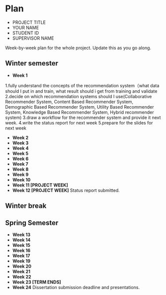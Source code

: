 # Plan

* PROJECT TITLE
* YOUR NAME
* STUDENT ID
* SUPERVISOR NAME

Week-by-week plan for the whole project. Update this as you go along.

## Winter semester

* **Week 1**

1.fully understand the concepts of the recommendation system（what data should I put in and train, what result should i get from training and validate
2.decide on which recommendation systems should I use(Collaborative Recommender System, Content Based Recommender System, Demographic Based Recommender System, Utility Based Recommender System, Knowledge Based Recommender System, Hybrid recommender system)
3.draw a workflow for the recommender system and provide it next week.
4.write the status report for next week
5.prepare for the slides for next week




* **Week 2**
* **Week 3**
* **Week 4**
* **Week 5**
* **Week 6**
* **Week 7**
* **Week 8**
* **Week 9**
* **Week 10**
* **Week 11 [PROJECT WEEK]**
* **Week 12 [PROJECT WEEK]** Status report submitted.

## Winter break

## Spring Semester

* **Week 13**
* **Week 14**
* **Week 15**
* **Week 16**
* **Week 17**
* **Week 19**
* **Week 20**
* **Week 21**
* **Week 22**
* **Week 23 [TERM ENDS]**
* **Week 24** Dissertation submission deadline and presentations.

